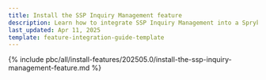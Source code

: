 ```yaml
---
title: Install the SSP Inquiry Management feature
description: Learn how to integrate SSP Inquiry Management into a Spryker project
last_updated: Apr 11, 2025
template: feature-integration-guide-template
---
```


{% include pbc/all/install-features/202505.0/install-the-ssp-inquiry-management-feature.md %} <!-- To edit, see /_includes/pbc/all/install-features/202505.0/install-the-ssp-inquiry-management-feature.md -->